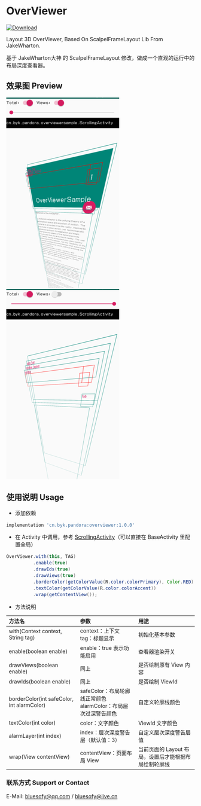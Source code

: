 # OverViewer
[ ![Download](https://api.bintray.com/packages/blueyuki/maven/OverViewer/images/download.svg) ](https://bintray.com/blueyuki/maven/OverViewer/_latestVersion)

Layout 3D OverViewer, Based On ScalpelFrameLayout Lib From JakeWharton.

基于 JakeWharton大神 的 ScalpelFrameLayout 修改，做成一个直观的运行中的布局深度查看器。


## 效果图 Preview
![](https://github.com/bluesofy/OverViewer/blob/master/preview/pic1.png)
![](https://github.com/bluesofy/OverViewer/blob/master/preview/pic2.png)


## 使用说明 Usage
- 添加依赖
```gradle
implementation 'cn.byk.pandora:overviewer:1.0.0'
```

- 在 Activity 中调用，参考 [ScrollingActivity](https://github.com/bluesofy/OverViewer/blob/master/app/src/main/java/cn/byk/pandora/overviewersample/ScrollingActivity.java)（可以直接在 BaseActivity 里配置全局）
```java
OverViewer.with(this, TAG)
          .enable(true)
          .drawIds(true)
          .drawViews(true)
          .borderColor(getColorValue(R.color.colorPrimary), Color.RED)
          .textColor(getColorValue(R.color.colorAccent))
          .wrap(getContentView());
```

- 方法说明

| 方法名 | 参数 | 用途 |
| :---- | :---- | :---- |
| with(Context context, String tag) | context：上下文 <br> tag：标题显示  | 初始化基本参数 |
| enable(boolean enable) | enable：true 表示功能启用 | 查看器渲染开关 |
| drawViews(boolean enable) | 同上 | 是否绘制原有 View 内容 |
| drawIds(boolean enable) | 同上 | 是否绘制 ViewId |
| borderColor(int safeColor, int alarmColor) | safeColor：布局轮廓线正常颜色 <br> alarmColor：布局层次过深警告颜色 | 自定义轮廓线颜色 |
| textColor(int color) | color：文字颜色 | ViewId 文字颜色 |
| alarmLayer(int index) | index：层次深度警告层（默认值：3） | 自定义层次深度警告层值 |
| wrap(View contentView) | contentView：页面布局 View | 当前页面的 Layout 布局，设置后才能根据布局绘制轮廓线 |


### 联系方式  Support or Contact
E-Mail: bluesofy@qq.com / bluesofy@live.cn